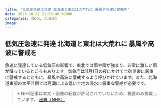 ```yaml
---
title: "低気圧急速に発達 北海道と東北は大荒れに 暴風や高波に警戒を"
date: 2025-10-31 21:56:46 +0900
categories: [NHK, 北海道]
image: 
---
```

## 低気圧急速に発達 北海道と東北は大荒れに 暴風や高波に警戒を

急速に発達している低気圧の影響で、東北では雨や風が強まり、非常に激しい雨が降っているところもあります。気象庁は11月1日の夜にかけて土砂災害に厳重に警戒するとともに、暴風や高波に警戒するよう呼びかけています。また、北海道東部の太平洋側では高潮による低い土地の浸水に厳重な警戒が必要です。

> ※ NHK記事は本文・画像の転載が許可されていないため、概要のみ掲載しています。
[出典（NHK）](http://www3.nhk.or.jp/news/html/20251101/k10014964981000.html)
